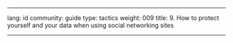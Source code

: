 

---

lang: id
community: guide
type: tactics
weight: 009
title: 9. How to protect yourself and your data when using social networking sites

---

<stub>

